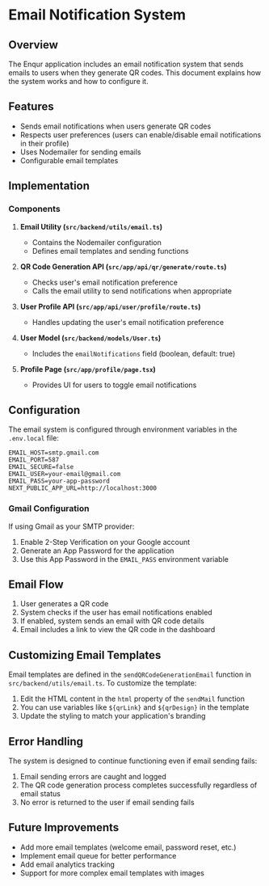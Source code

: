 # Email Notification System

## Overview

The Enqur application includes an email notification system that sends emails to users when they generate QR codes. This document explains how the system works and how to configure it.

## Features

- Sends email notifications when users generate QR codes
- Respects user preferences (users can enable/disable email notifications in their profile)
- Uses Nodemailer for sending emails
- Configurable email templates

## Implementation

### Components

1. **Email Utility (`src/backend/utils/email.ts`)**
   - Contains the Nodemailer configuration
   - Defines email templates and sending functions

2. **QR Code Generation API (`src/app/api/qr/generate/route.ts`)**
   - Checks user's email notification preference
   - Calls the email utility to send notifications when appropriate

3. **User Profile API (`src/app/api/user/profile/route.ts`)**
   - Handles updating the user's email notification preference

4. **User Model (`src/backend/models/User.ts`)**
   - Includes the `emailNotifications` field (boolean, default: true)

5. **Profile Page (`src/app/profile/page.tsx`)**
   - Provides UI for users to toggle email notifications

## Configuration

The email system is configured through environment variables in the `.env.local` file:

```
EMAIL_HOST=smtp.gmail.com
EMAIL_PORT=587
EMAIL_SECURE=false
EMAIL_USER=your-email@gmail.com
EMAIL_PASS=your-app-password
NEXT_PUBLIC_APP_URL=http://localhost:3000
```

### Gmail Configuration

If using Gmail as your SMTP provider:

1. Enable 2-Step Verification on your Google account
2. Generate an App Password for the application
3. Use this App Password in the `EMAIL_PASS` environment variable

## Email Flow

1. User generates a QR code
2. System checks if the user has email notifications enabled
3. If enabled, system sends an email with QR code details
4. Email includes a link to view the QR code in the dashboard

## Customizing Email Templates

Email templates are defined in the `sendQRCodeGenerationEmail` function in `src/backend/utils/email.ts`. To customize the template:

1. Edit the HTML content in the `html` property of the `sendMail` function
2. You can use variables like `${qrLink}` and `${qrDesign}` in the template
3. Update the styling to match your application's branding

## Error Handling

The system is designed to continue functioning even if email sending fails:

1. Email sending errors are caught and logged
2. The QR code generation process completes successfully regardless of email status
3. No error is returned to the user if email sending fails

## Future Improvements

- Add more email templates (welcome email, password reset, etc.)
- Implement email queue for better performance
- Add email analytics tracking
- Support for more complex email templates with images